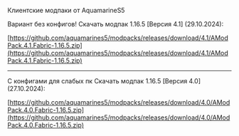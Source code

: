 Клиентские модпаки от AquamarineS5

Вариант без конфигов!
Скачать модпак 1.16.5 [Версия 4.1] (29.10.2024):

[https://github.com/aquamarines5/modpacks/releases/download/4.1/AModPack.4.1.Fabric-1.16.5.zip](https://github.com/aquamarines5/modpacks/releases/download/4.1/AModPack.4.1.Fabric-1.16.5.zip)

------------------------------------------------------------

С конфигами для слабых пк
Скачать модпак 1.16.5 [Версия 4.0] (27.10.2024):

[https://github.com/aquamarines5/modpacks/releases/download/4.0/AModPack.4.0.Fabric-1.16.5.zip](https://github.com/aquamarines5/modpacks/releases/download/4.0/AModPack.4.0.Fabric-1.16.5.zip)
